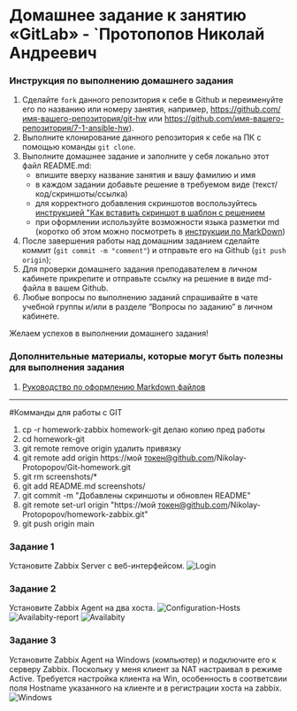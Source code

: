 # Домашнее задание к занятию «GitLab» - `Протопопов Николай Андреевич


### Инструкция по выполнению домашнего задания

   1. Сделайте `fork` данного репозитория к себе в Github и переименуйте его по названию или номеру занятия, например, https://github.com/имя-вашего-репозитория/git-hw или  https://github.com/имя-вашего-репозитория/7-1-ansible-hw).
   2. Выполните клонирование данного репозитория к себе на ПК с помощью команды `git clone`.
   3. Выполните домашнее задание и заполните у себя локально этот файл README.md:
      - впишите вверху название занятия и вашу фамилию и имя
      - в каждом задании добавьте решение в требуемом виде (текст/код/скриншоты/ссылка)
      - для корректного добавления скриншотов воспользуйтесь [инструкцией "Как вставить скриншот в шаблон с решением](https://github.com/netology-code/sys-pattern-homework/blob/main/screen-instruction.md)
      - при оформлении используйте возможности языка разметки md (коротко об этом можно посмотреть в [инструкции  по MarkDown](https://github.com/netology-code/sys-pattern-homework/blob/main/md-instruction.md))
   4. После завершения работы над домашним заданием сделайте коммит (`git commit -m "comment"`) и отправьте его на Github (`git push origin`);
   5. Для проверки домашнего задания преподавателем в личном кабинете прикрепите и отправьте ссылку на решение в виде md-файла в вашем Github.
   6. Любые вопросы по выполнению заданий спрашивайте в чате учебной группы и/или в разделе “Вопросы по заданию” в личном кабинете.
   
Желаем успехов в выполнении домашнего задания!
   
### Дополнительные материалы, которые могут быть полезны для выполнения задания

1. [Руководство по оформлению Markdown файлов](https://gist.github.com/Jekins/2bf2d0638163f1294637#Code)


---
#Комманды для работы с GIT
1. cp -r homework-zabbix homework-git делаю копию пред работы
2. cd homework-git
3. git remote remove origin удалить привязку
4. git remote add origin https://мой токен@github.com/Nikolay-Protopopov/Git-homework.git 
5. git rm screenshots/*
6. git add README.md screenshots/ 
7. git commit -m "Добавлены скриншоты и обновлен README"
8. git remote set-url origin "https://мой токен@github.com/Nikolay-Protopopov/homework-zabbix.git"
9. git push origin main

### Задание 1
Установите Zabbix Server с веб-интерфейсом.
![Login](screenshots/Login.png)
### Задание 2
Установите Zabbix Agent на два хоста.
![Configuration-Hosts](screenshots/Configuration-Hosts.png)
![Availabity-report](screenshots/Availabity-report.png)
![Availabity](screenshots/Monitoring-Latestdata.png)

### Задание 3
Установите Zabbix Agent на Windows (компьютер) и подключите его к серверу Zabbix.
Поскольку у меня клиент за NAT настраивал в режиме Active. Требуется настройка клиента на Win, особенность в соответсвии поля Hostname указанного на клиенте и в регистрации хоста на zabbix.
![Windows](screenshots/Windows.png)